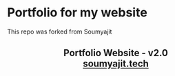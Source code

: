 <h1>Portfolio for my website</h1>
This repo was forked from Soumyajit


<br/>
<h2 align="center">
  Portfolio Website - v2.0<br/>
  <a href="https://soumyajit.vercel.app/" target="_blank">soumyajit.tech</a>
</h2>
